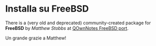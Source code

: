 # Installa su FreeBSD

There is a (very old and deprecated) community-created package for **FreeBSD** by _Matthew Stobbs_ at [QOwnNotes FreeBSD port](https://svnweb.freebsd.org/ports/head/deskutils/qownnotes/).

Un grande grazie a Matthew!
